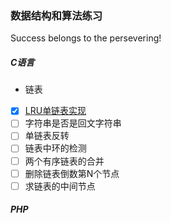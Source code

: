 ### 数据结构和算法练习      
Success belongs to the persevering! 

##### C语言
* 链表
- [x] [LRU单链表实现](https://github.com/hkui/algo_practice/blob/master/md/c/linklist/%E5%8D%95%E9%93%BE%E8%A1%A8LRU.md)
- [ ] 字符串是否是回文字符串
- [ ] 单链表反转
- [ ] 链表中环的检测
- [ ] 两个有序链表的合并
- [ ] 删除链表倒数第N个节点
- [ ] 求链表的中间节点
##### PHP




